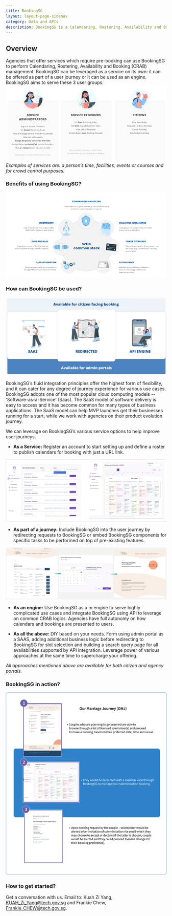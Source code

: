 ```yaml
---
title: BookingSG
layout: layout-page-sidenav
category: Data and APIs
description: BookingSG is a Calendaring, Rostering, Availability and Booking (CRAB) management tool for agencies that offer services which require pre-booking.
---
```


## Overview

Agencies that offer services which require pre-booking can use BookingSG to perform Calendaring, Rostering, Availability and Booking (CRAB) management. BookingSG can be leveraged as a service on its own: it can be offered as part of a user journey or it can be used as an engine. BookingSG aims to serve these 3 user groups:
![3 User Groups](/assets/img/BookingSG-3UserGroups.png)
*Examples of services are: a person’s time, facilities, events or courses and for crowd control purposes.*

### Benefits of using BookingSG?
![Benefits](/assets/img/BookingSG-Benefits.png)

### How can BookingSG be used?
![How to Use](/assets/img/BookingSG-HowtoUse.png)

BookingSG’s fluid integration principles offer the highest form of flexibility, and it can cater for any degree of journey experience for various use cases. BookingSG adopts one of the most popular cloud computing models -- ‘Software-as-a-Service’ (Saas). The SaaS model of software delivery is easy to access and it has become common for many types of business applications. The SaaS model can help MVP launches get their businesses running for a start, while we work with agencies on their product evolution journey.

We can leverage on BookingSG’s various service options to help improve user journeys.

- **As a Service:** Register an account to start setting up and define a roster to publish calendars for booking with just a URL link.

![As a Service](/assets/img/BookingSG-SaaS.png)

- **As part of a journey:** Include BookingSG into the user journey by redirecting requests to BookingSG or embed BookingSG components for specific tasks to be performed on top of pre-existing features.

![User Journey](/assets/img/BookingSG-UserJourney.png)

- **As an engine:** Use BookingSG as a m engine to serve highly complicated use cases and integrate BookingSG using API to leverage on common CRAB logics. Agencies have full autonomy on how calendars and bookings are presented to users.

- **As all the above:** DIY based on your needs. Form using admin portal as a SAAS, adding additional business logic before redirecting to BookingSG for slot selection and building a search query page for all availabilities supported by API integration. Leverage power of various approaches at the same time to supercharge your offering.

*All approaches mentioned above are available for both citizen and agency portals.*

### BookingSG in action?

![In Action](/assets/img/BookingSG-InAction.png)

### How to get started?

Get a conversation with us. Email to: Kuah Zi Yang, <KUAH_Zi_Yang@tech.gov.sg> and Frankie Chew, <Frankie_CHEW@tech.gov.sg>.
